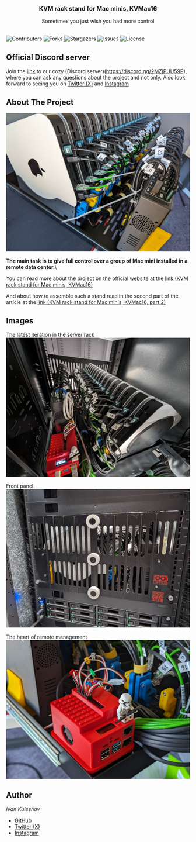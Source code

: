 <br/>
<p align="center">
  <h3 align="center">KVM rack stand for Mac minis, KVMac16</h3>

  <p align="center">
    Sometimes you just wish you had more control
    <br/>
    <br/>
  </p>
</p>

![Contributors](https://img.shields.io/github/contributors/Uptime-Lab/KVM-rack-stand-for-16-Mac-minis?color=dark-green) ![Forks](https://img.shields.io/github/forks/Uptime-Lab/KVM-rack-stand-for-16-Mac-minis?style=social) ![Stargazers](https://img.shields.io/github/stars/Uptime-Lab/KVM-rack-stand-for-16-Mac-minis?style=social) ![Issues](https://img.shields.io/github/issues/Uptime-Lab/KVM-rack-stand-for-16-Mac-minis) ![License](https://img.shields.io/github/license/Uptime-Lab/KVM-rack-stand-for-16-Mac-minis) 

## Official Discord server

Join the [link](https://discord.gg/2MZjPUU59P) to our cozy (Discord server)(https://discord.gg/2MZjPUU59P), where you can ask any questions about the project and not only. Also look forward to seeing you on [Twitter (X)](https://twitter.com/Merocle) and [Instagram](https://www.instagram.com/uptime.lab/)

## About The Project

![KVMac16](images/KVMac16.jpg)

**The main task is to give full control over a group of Mac mini installed in a remote data center.**\

You can read more about the project on the official website at the [link (KVM rack stand for Mac minis, KVMac16)](https://uplab.pro/2023/11/kvm-rack-stand-for-mac-minis-kvmac16/)

And about how to assemble such a stand read in the second part of the article at the [link  (KVM rack stand for Mac minis, KVMac16, part 2)](https://uplab.pro/2023/12/kvm-rack-stand-for-mac-minis-kvmac16-part-2/)


## Images

The latest iteration in the server rack
![In-rack](images/In-rack.jpg)

Front panel
![Front panel](images/Front.jpg)

The heart of remote management
![Fan_Unit_v0.8](images/Raspberry.jpg)


## Author

*Ivan Kuleshov*
* [GitHub](https://github.com/Merocle)
* [Twitter (X)](https://twitter.com/Merocle)
* [Instagram](https://www.instagram.com/uptime.lab/)